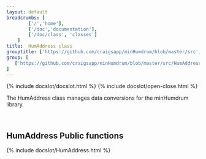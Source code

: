 ```yaml
---
layout: default
breadcrumbs: [
		['/','home'], 
		['/doc','documentation'], 
		['/doc/class', 'classes']
	]
title:  HumAddress class
grouptitle: ['https://github.com/craigsapp/minHumdrum/blob/master/src', 'Source Code']
group: [
   ['https://github.com/craigsapp/minHumdrum/blob/master/src/HumAddress.cpp', 'HumAddress.cpp'],
]
---
```


{% include docslot/docslot.html %}
{% include docslot/open-close.html %}

The HumAddress class manages data conversions for the minHumdrum library.


&nbsp;

HumAddress Public functions
---------------------------

{% include docslot/HumAddress.html %}

